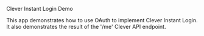 Clever Instant Login Demo

This app demonstrates how to use OAuth to implement Clever Instant Login. It also demonstrates the result of the '/me' Clever API endpoint.